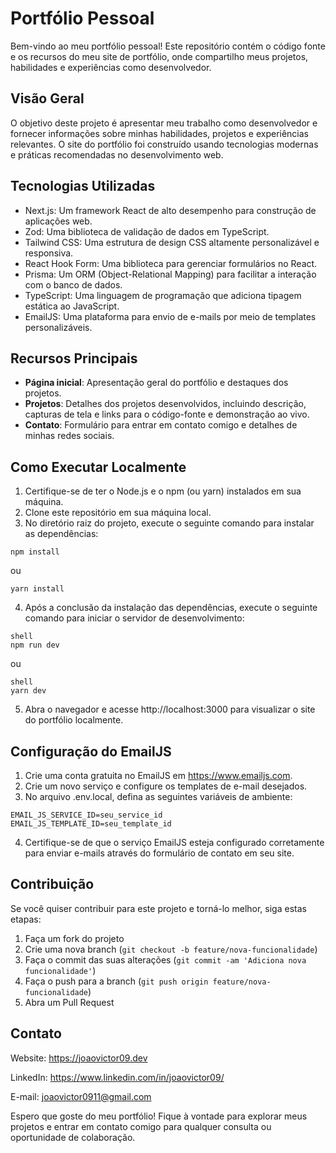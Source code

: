 # Portfólio Pessoal

Bem-vindo ao meu portfólio pessoal! Este repositório contém o código fonte e os recursos do meu site de portfólio, onde compartilho meus projetos, habilidades e experiências como desenvolvedor.

## Visão Geral

O objetivo deste projeto é apresentar meu trabalho como desenvolvedor e fornecer informações sobre minhas habilidades, projetos e experiências relevantes. O site do portfólio foi construído usando tecnologias modernas e práticas recomendadas no desenvolvimento web.

## Tecnologias Utilizadas

- Next.js: Um framework React de alto desempenho para construção de aplicações web.
- Zod: Uma biblioteca de validação de dados em TypeScript.
- Tailwind CSS: Uma estrutura de design CSS altamente personalizável e responsiva.
- React Hook Form: Uma biblioteca para gerenciar formulários no React.
- Prisma: Um ORM (Object-Relational Mapping) para facilitar a interação com o banco de dados.
- TypeScript: Uma linguagem de programação que adiciona tipagem estática ao JavaScript.
- EmailJS: Uma plataforma para envio de e-mails por meio de templates personalizáveis.

## Recursos Principais

- **Página inicial**: Apresentação geral do portfólio e destaques dos projetos.
- **Projetos**: Detalhes dos projetos desenvolvidos, incluindo descrição, capturas de tela e links para o código-fonte e demonstração ao vivo.
- **Contato**: Formulário para entrar em contato comigo e detalhes de minhas redes sociais.

## Como Executar Localmente

1. Certifique-se de ter o Node.js e o npm (ou yarn) instalados em sua máquina.
2. Clone este repositório em sua máquina local.
3. No diretório raiz do projeto, execute o seguinte comando para instalar as dependências:

```shell
npm install
```
ou

```shell
yarn install
```
4. Após a conclusão da instalação das dependências, execute o seguinte comando para iniciar o servidor de desenvolvimento:
```
shell
npm run dev
```
ou

```
shell
yarn dev
```
5. Abra o navegador e acesse http://localhost:3000 para visualizar o site do portfólio localmente.

## Configuração do EmailJS
1. Crie uma conta gratuita no EmailJS em https://www.emailjs.com.
2. Crie um novo serviço e configure os templates de e-mail desejados.
3. No arquivo .env.local, defina as seguintes variáveis de ambiente:

```env
EMAIL_JS_SERVICE_ID=seu_service_id
EMAIL_JS_TEMPLATE_ID=seu_template_id
```

4. Certifique-se de que o serviço EmailJS esteja configurado corretamente para enviar e-mails através do formulário de contato em seu site.

## Contribuição

Se você quiser contribuir para este projeto e torná-lo melhor, siga estas etapas:

1. Faça um fork do projeto
2. Crie uma nova branch (`git checkout -b feature/nova-funcionalidade`)
3. Faça o commit das suas alterações (`git commit -am 'Adiciona nova funcionalidade'`)
4. Faça o push para a branch (`git push origin feature/nova-funcionalidade`)
5. Abra um Pull Request

## Contato
Website: https://joaovictor09.dev

LinkedIn: https://www.linkedin.com/in/joaovictor09/

E-mail: [joaovictor0911@gmail.com](mailto:joaovictor0911@gmail.com)

Espero que goste do meu portfólio! Fique à vontade para explorar meus projetos e entrar em contato comigo para qualquer consulta ou oportunidade de colaboração.

